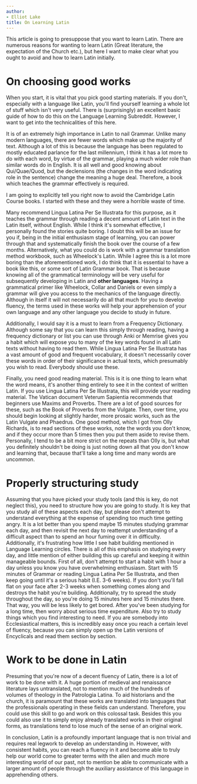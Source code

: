 ```yaml
---
author:
- Elliot Lake
title: On Learning Latin
---
```


This article is going to presuppose that you want to learn Latin. There
are numerous reasons for wanting to learn Latin (Great literature, the
expectation of the Church etc.), but here I want to make clear what you
ought to avoid and how to learn Latin initially.

# On choosing good works

When you start, it is vital that you pick good starting materials. If
you don't, especially with a language like Latin, you'll find yourself
learning a whole lot of stuff which isn't very useful. There is
(surprisingly) an excellent basic guide of how to do this on the
Language Learning Subreddit. However, I want to get into the
technicalities of this here.

It is of an extremely high importance in Latin to nail Grammar. Unlike
many modern languages, there are fewer words which make up the majority
of text. Although a lot of this is because the language has been
regulated to mostly educated parlance for the last millennium, I think
it has a lot more to do with each word, by virtue of the grammar,
playing a much wider role than similar words do in English. It is all
well and good knowing about Qui/Quae/Quod, but the declensions (the
changes in the word indicating role in the sentence) change the meaning
a huge deal. Therefore, a book which teaches the grammar effectively is
required.

I am going to explicitly tell you right now to avoid the Cambridge Latin
Course books. I started with these and they were a horrible waste of
time.

Many recommend Lingua Latina Per Se Illustrata for this purpose, as it
teaches the grammar through reading a decent amount of Latin text in the
Latin itself, without English. While I think it's somewhat effective, I
personally found the stories quite boring. I doubt this will be an issue
for you if, being in the initial enthusiasm stage of learning, you can
power through that and systematically finish the book over the course of
a few months. Alternatively, what you could do is work with a grammar
translation method workbook, such as Wheelock's Latin. While I agree
this is a lot more boring than the aforementioned work, I do think that
it is essential to have a book like this, or some sort of Latin Grammar
book. That is because knowing all of the grammatical terminology will be
very useful for subsequently developing in Latin and **other
languages**. Having a grammatical primer like Wheelock, Collar and
Daniels or even simply a grammar will give you access to the mechanics
of the language directly. Although in itself it will not necessarily do
all that much for you to develop fluency, the terms used in these works
will help your apprehension of your own language and any other language
you decide to study in future.

Additionally, I would say it is a must to learn from a Frequency
Dictionary. Although some say that you can learn this simply through
reading, having a frequency dictionary or list you can use through Anki
or Memrise gives you a habit which will expose you to many of the key
words found in all Latin texts without having to read them. While Lingua
Latina Per Se Illustrata has a vast amount of good and frequent
vocabulary, it doesn't necessarily cover these words in order of their
significance in actual texts, which presumably you wish to read.
Everybody should use these.

Finally, you need good reading material. This is it is one thing to
learn what the word means, it's another thing entirely to see it in the
context of written Latin. If you use Lingua Latina Per Se Illustrata,
this will provide your reading material. The Vatican document Veterum
Sapientia recommends that beginners use Maxims and Proverbs. There are a
lot of good sources for these, such as the Book of Proverbs from the
Vulgate. Then, over time, you should begin looking at slightly harder,
more prosaic works, such as the Latin Vulgate and Phaedrus. One good
method, which I got from Olly Richards, is to read sections of these
works, note the words you don't know, and if they occur more than 5
times then you put them aside to revise them. Personally, I tend to be a
bit more strict on the repeats than Olly is, but what you definitely
shouldn't be doing is just noting down all that you don't know and
learning that, because that'll take a long time and many words are
uncommon.

# Properly structuring study

Assuming that you have picked your study tools (and this is key, do not
neglect this), you need to structure how you are going to study. It is
key that you study all of these aspects each day, but please don't
attempt to understand everything at the expense of spending too much
time getting angry. It is a lot better than you spend maybe 15 minutes
studying grammar each day, and then revisit the next day to reattempt
understanding of a difficult aspect than to spend an hour fuming over it
in difficulty. Additionally, it's frustrating how little I see habit
building mentioned in Language Learning circles. There is all of this
emphasis on studying every day, and little mention of either building
this up careful and keeping it within manageable bounds. First of all,
don't attempt to start a habit with 1 hour a day unless you know you
have overwhelming enthusiasm. Start with 15 minutes of Grammar or
reading Lingua Latina Per Se Illustrata, and then keep going until it's
a serious habit (I.E. 3-6 weeks). If you don't you'll fall flat on your
face after 2-3 weeks when something comes along and destroys the habit
you're building. Additionally, try to spread the study throughout the
day, so you're doing 15 minutes here and 15 minutes there. That way, you
will be less likely to get bored. After you've been studying for a long
time, then worry about serious time expenditure. Also try to study
things which you find interesting to need. If you are somebody into
Ecclesiastical matters, this is incredibly easy once you reach a certain
level of fluency, because you can simply open up the Latin versions of
Encyclicals and read them section by section.

# Work to be done in Latin

Presuming that you're now of a decent fluency of Latin, there is a lot
of work to be done with it. A huge portion of medieval and renaissance
literature lays untranslated, not to mention much of the hundreds of
volumes of theology in the Patrologia Latina. To aid historians and the
church, it is paramount that these works are translated into languages
that the professionals operating in these fields can understand.
Therefore, you could use this skill to go and work on this colossal
task. Besides this you could also use it to simply enjoy already
translated works in their original forms, as translations tend to lose
much of the sense of an original work.

In conclusion, Latin is a profoundly important language that is non
trivial and requires real legwork to develop an understanding in.
However, with consistent habits, you can reach a fluency in it and
become able to truly help our world come to greater terms with the alien
and much more interesting world of our past, not to mention be able to
communicate with a larger amount of people through the auxiliary
assistance of this language in apprehending others.
